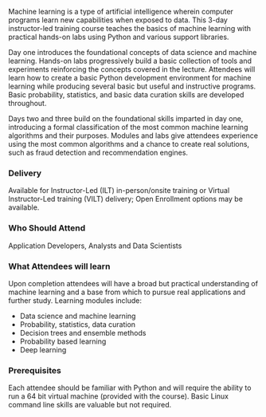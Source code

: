 <!-- Practical Machine Learning with Python -->

Machine learning is a type of artificial intelligence wherein computer programs learn new capabilities when exposed to data. This 3-day instructor-led training course teaches the basics of machine learning with practical hands-on labs using Python and various support libraries.

Day one introduces the foundational concepts of data science and machine learning. Hands-on labs progressively build a basic collection of tools and experiments reinforcing the concepts covered in the lecture. Attendees will learn how to create a basic Python development environment for machine learning while producing several basic but useful and instructive programs. Basic probability, statistics, and basic data curation skills are developed throughout.

Days two and three build on the foundational skills imparted in day one, introducing a formal classification of the most common machine learning algorithms and their purposes. Modules and labs give attendees experience using the most common algorithms and a chance to create real solutions, such as fraud detection and recommendation engines.


### Delivery

Available for Instructor-Led (ILT) in-person/onsite training or Virtual Instructor-Led training (VILT) delivery; Open Enrollment options may be available.


### Who Should Attend

Application Developers, Analysts and Data Scientists


### What Attendees will learn

Upon completion attendees will have a broad but practical understanding of machine learning and a base from which to pursue real applications and further study. Learning modules include:

- Data science and machine learning
- Probability, statistics, data curation
- Decision trees and ensemble methods
- Probability based learning
- Deep learning


### Prerequisites

Each attendee should be familiar with Python and will require the ability to run a 64 bit virtual machine (provided with
the course). Basic Linux command line skills are valuable but not required.
